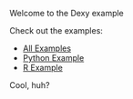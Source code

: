 Welcome to the Dexy example

Check out the examples:

* [All Examples](all-examples)
* [Python Example](py-example)
* [R Example](r-example)

Cool, huh?
